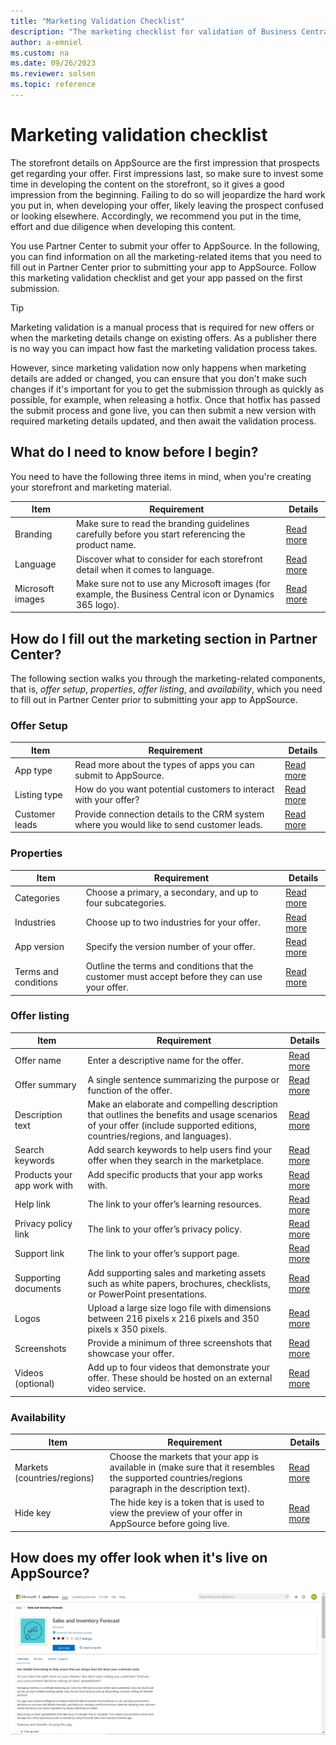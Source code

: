 ```yaml
---
title: "Marketing Validation Checklist"
description: "The marketing checklist for validation of Business Central apps"
author: a-emniel
ms.custom: na
ms.date: 09/26/2023
ms.reviewer: solsen
ms.topic: reference
---
```


# Marketing validation checklist

The storefront details on AppSource are the first impression that prospects get regarding your offer. First impressions last, so make sure to invest some time in developing the content on the storefront, so it gives a good impression from the beginning. Failing to do so will jeopardize the hard work you put in, when developing your offer, likely leaving the prospect confused or looking elsewhere. Accordingly, we recommend you put in the time, effort and due diligence when developing this content.

You use Partner Center to submit your offer to AppSource. In the following, you can find information on all the marketing-related items that you need to fill out in Partner Center prior to submitting your app to AppSource. Follow this marketing validation checklist and get your app passed on the first submission. 

> [!TIP]  
> Marketing validation is a manual process that is required for new offers or when the marketing details change on existing offers. As a publisher there is no way you can impact how fast the marketing validation process takes. 
> 
> However, since marketing validation now only happens when marketing details are added or changed, you can ensure that you don't make such changes if it's important for you to get the submission through as quickly as possible, for example, when releasing a hotfix. Once that hotfix has passed the submit process and gone live, you can then submit a new version with required marketing details updated, and then await the validation process.

## What do I need to know before I begin?

You need to have the following three items in mind, when you're creating your storefront and marketing material. 

|Item | Requirement | Details | 
|-----------|--------------|--------------|
|Branding|Make sure to read the branding guidelines carefully before you start referencing the product name. | [Read more](readiness-checklist-a-languange-branding.md#branding-requirements) |
|Language| Discover what to consider for each storefront detail when it comes to language. | [Read more](readiness-checklist-a-languange-branding.md#language-requirements)|
|Microsoft images| Make sure not to use any Microsoft images (for example, the Business Central icon or Dynamics 365 logo). | [Read more](readiness-checklist-a-languange-branding.md#microsoft-images)|


## How do I fill out the marketing section in Partner Center?

The following section walks you through the marketing-related components, that is, *offer setup*, *properties*, *offer listing*, and *availability*, which you need to fill out in Partner Center prior to submitting your app to AppSource. 

### Offer Setup

|Item | Requirement | Details | 
|-----------|--------------|--------------|
|App type|Read more about the  types of apps you can submit to AppSource. | [Read more](readiness-checklist-e-industries-categories-apptype.md#app-type) |
|Listing type| How do you want potential customers to interact with your offer? | [Read more](readiness-checklist-e-industries-categories-apptype.md#listing-type)|
|Customer leads| Provide connection details to the CRM system where you would like to send customer leads.  | [Read more](readiness-checklist-e-industries-categories-apptype.md#customer-leads)|

### Properties

|Item | Requirement | Details | 
|-----------|--------------|--------------|
|Categories|Choose a primary, a secondary, and up to four subcategories. | [Read more](readiness-checklist-d-supportedcountries-languages.md) |
|Industries|Choose up to two industries for your offer.| [Read more](readiness-checklist-d-supportedcountries-languages.md)|
|App version | Specify the version number of your offer. | [Read more](readiness-checklist-d-supportedcountries-languages.md)|
|Terms and conditions| Outline the terms and conditions that the customer must accept before they can use your offer.  | [Read more](readiness-checklist-i-privacypolicy-termsofuse.md#license-agreement)|

### Offer listing

|Item | Requirement | Details | 
|-----------|--------------|--------------|
|Offer name |Enter a descriptive name for the offer. | [Read more](readiness-checklist-b-offername-summary.md#offer-name) |
|Offer summary|A single sentence summarizing the purpose or function of the offer.| [Read more](readiness-checklist-b-offername-summary.md#offer-summary)|
|Description text | Make an elaborate and compelling description that outlines the benefits and usage scenarios of your offer (include supported editions, countries/regions, and languages). | [Read more](readiness-checklist-c-offer-description.md)|
|Search keywords| Add search keywords to help users find your offer when they search in the marketplace.  | [Read more](readiness-checklist-f-supportedproducts-keywords.md) |
|Products your app work with |Add specific products that your app works with. | [Read more](readiness-checklist-f-supportedproducts-keywords.md) |
|Help link|The link to your offer’s learning resources.| [Read more](readiness-checklist-h-help-support.md#help-link)|
|Privacy policy link | The link to your offer’s privacy policy. | [Read more](readiness-checklist-i-privacypolicy-termsofuse.md#privacy-policy)|
|Support link | The link to your offer’s support page.  | [Read more](readiness-checklist-h-help-support.md#support-link)|
|Supporting documents |Add supporting sales and marketing assets such as white papers, brochures, checklists, or PowerPoint presentations. | [Read more](readiness-checklist-g-marketingartifacts-logo-video-docs-screenshots.md#supporting-documents) |
|Logos|Upload a large size logo file with dimensions between 216 pixels x 216 pixels and 350 pixels x 350 pixels. | [Read more](readiness-checklist-g-marketingartifacts-logo-video-docs-screenshots.md#offer-logo)|
| Screenshots | Provide a minimum of three screenshots that showcase your offer. | [Read more](readiness-checklist-g-marketingartifacts-logo-video-docs-screenshots.md#screenshots)|
|Videos (optional)| Add up to four videos that demonstrate your offer. These should be hosted on an external video service.  | [Read more](readiness-checklist-g-marketingartifacts-logo-video-docs-screenshots.md#videos)|


### Availability 

|Item | Requirement | Details | 
|-----------|--------------|--------------|
|Markets (countries/regions)|Choose the markets that your app is available in (make sure that it resembles the supported countries/regions paragraph in the description text). | [Read more](readiness-checklist-f-supportedproducts-keywords.md) |
|Hide key|The hide key is a token that is used to view the preview of your offer in AppSource before going live.| [Read more](readiness-checklist-f-supportedproducts-keywords.md)|


## How does my offer look when it's live on AppSource?

![arrowhead indicator down.](../../media/salesandinventoryforecast.gif)
